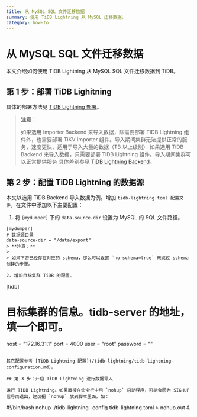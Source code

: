 ```yaml
---
title: 从 MySQL SQL 文件迁移数据
summary: 使用 TiDB Lightning 从 MySQL 迁移数据。
category: how-to
---
```


# 从 MySQL SQL 文件迁移数据

本文介绍如何使用 TiDB Lightning 从 MySQL SQL 文件迁移数据到 TiDB。

## 第 1 步：部署 TiDB Lighitning

具体的部署方法见 [TiDB Lightning 部署](/tidb-lightning/deploy-tidb-lightning.md)。

> **注意：**
>
> 如果选用 Importer Backend 来导入数据，除需要部署 TiDB Lightning 组件外，也需要部署 TiKV Importer 组件。导入期间集群无法提供正常的服务，速度更快，适用于导入大量的数据（TB 以上级别）
> 如果选用 TiDB Backend 来导入数据，只需要部署 TiDB Lightning 组件。导入期间集群可以正常提供服务
> 具体差别参见 [TiDB Lightning Backend](/tidb-lightning/tidb-lightning-tidb-backend.md)。

## 第 2 步：配置 TiDB Lightning 的数据源

本文以选用 TiDB Backend 导入数据为例。增加 `tidb-lightning.toml 配置文件`，在文件中添加以下主要配置：

1. 将 `[mydumper]` 下的 `data-source-dir` 设置为 MySQL 的 SQL 文件路径。

```
[mydumper]
# 数据源目录
data-source-dir = "/data/export"
> **注意：**
>
> 如果下游已经存在对应的 schema，那么可以设置 `no-schema=true` 来跳过 schema 创建的步骤。

2. 增加目标集群 TiDB 的配置。
```
[tidb]
# 目标集群的信息。tidb-server 的地址，填一个即可。
host = "172.16.31.1"
port = 4000
user = "root"
password = ""
```

其它配置参考 [TiDB Lightning 配置](/tidb-lightning/tidb-lightning-configuration.md)。

## 第 3 步：开启 TiDB Lightning 进行数据导入

运行 TiDB Lightning。如果直接在命令行中用 `nohup` 启动程序，可能会因为 SIGHUP 信号而退出，建议把 `nohup` 放到脚本里面，如：

```
#!/bin/bash
nohup ./tidb-lightning -config tidb-lightning.toml > nohup.out &
```
